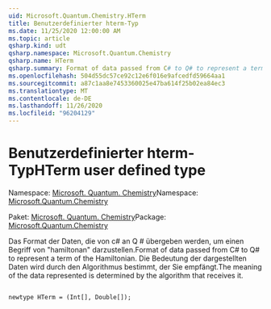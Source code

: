 ```yaml
---
uid: Microsoft.Quantum.Chemistry.HTerm
title: Benutzerdefinierter hterm-Typ
ms.date: 11/25/2020 12:00:00 AM
ms.topic: article
qsharp.kind: udt
qsharp.namespace: Microsoft.Quantum.Chemistry
qsharp.name: HTerm
qsharp.summary: Format of data passed from C# to Q# to represent a term of the Hamiltonian. The meaning of the data represented is determined by the algorithm that receives it.
ms.openlocfilehash: 504d55dc57ce92c12e6f016e9afcedfd59664aa1
ms.sourcegitcommit: a87c1aa8e7453360025e47ba614f25b02ea84ec3
ms.translationtype: MT
ms.contentlocale: de-DE
ms.lasthandoff: 11/26/2020
ms.locfileid: "96204129"
---
```

# <a name="hterm-user-defined-type"></a><span data-ttu-id="b83d3-102">Benutzerdefinierter hterm-Typ</span><span class="sxs-lookup"><span data-stu-id="b83d3-102">HTerm user defined type</span></span>

<span data-ttu-id="b83d3-103">Namespace: [Microsoft. Quantum. Chemistry](xref:Microsoft.Quantum.Chemistry)</span><span class="sxs-lookup"><span data-stu-id="b83d3-103">Namespace: [Microsoft.Quantum.Chemistry](xref:Microsoft.Quantum.Chemistry)</span></span>

<span data-ttu-id="b83d3-104">Paket: [Microsoft. Quantum. Chemistry](https://nuget.org/packages/Microsoft.Quantum.Chemistry)</span><span class="sxs-lookup"><span data-stu-id="b83d3-104">Package: [Microsoft.Quantum.Chemistry](https://nuget.org/packages/Microsoft.Quantum.Chemistry)</span></span>


<span data-ttu-id="b83d3-105">Das Format der Daten, die von c# an Q # übergeben werden, um einen Begriff von "hamiltonan" darzustellen.</span><span class="sxs-lookup"><span data-stu-id="b83d3-105">Format of data passed from C# to Q# to represent a term of the Hamiltonian.</span></span>
<span data-ttu-id="b83d3-106">Die Bedeutung der dargestellten Daten wird durch den Algorithmus bestimmt, der Sie empfängt.</span><span class="sxs-lookup"><span data-stu-id="b83d3-106">The meaning of the data represented is determined by the algorithm that receives it.</span></span>

```qsharp

newtype HTerm = (Int[], Double[]);
```

